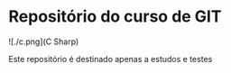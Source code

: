# Repositório do curso de GIT

![./c.png](C Sharp)

Este repositório é destinado apenas a estudos e testes